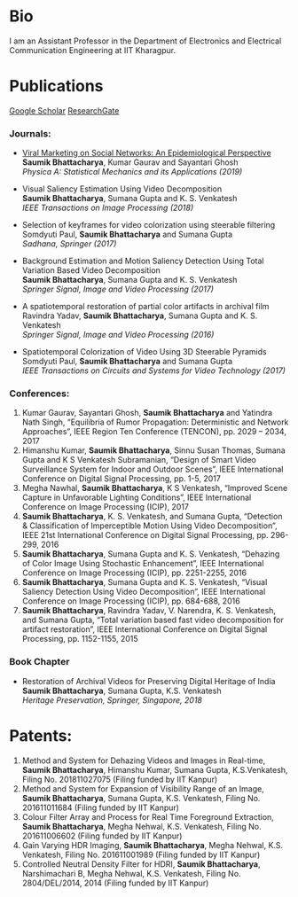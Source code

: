 # Bio
 I am an Assistant Professor in the Department of Electronics and Electrical Communication Engineering at IIT Kharagpur.

# Publications
[Google Scholar](https://scholar.google.co.in/citations?user=8pffuA4AAAAJ&hl=en)      [ResearchGate](https://www.researchgate.net/profile/Saumik_Bhattacharya)

### Journals:
* [Viral Marketing on Social Networks: An Epidemiological Perspective](https://reader.elsevier.com/reader/sd/pii/S0378437119302274?token=B17A62DA5F1069F0D096ECBE949ED306BC025EA880AB204EEB5BB6D3E18ECBF6B8E838832D6ED7F3FC5941FFEEA3698C)<br/>
 **Saumik Bhattacharya**, Kumar Gaurav and Sayantari Ghosh<br/>
 *Physica A: Statistical Mechanics and its Applications (2019)*
 
* Visual Saliency Estimation Using Video Decomposition<br/>
 **Saumik Bhattacharya**, Sumana Gupta and K. S. Venkatesh<br/>
 *IEEE Transactions on Image Processing (2018)*
 
* Selection of keyframes for video colorization using steerable filtering<br/>
 Somdyuti Paul, **Saumik Bhattacharya** and Sumana Gupta<br/>
 *Sadhana, Springer (2017)*
 
* Background Estimation and Motion Saliency Detection Using Total Variation Based Video Decomposition<br/>
 **Saumik Bhattacharya**, Sumana Gupta and K. S. Venkatesh<br/>
 *Springer Signal, Image and Video Processing (2017)*
 
* A spatiotemporal restoration of partial color artifacts in archival film<br/>
 Ravindra Yadav, **Saumik Bhattacharya**, Sumana Gupta and K. S. Venkatesh<br/>
 *Springer Signal, Image and Video Processing (2016)*
 
* Spatiotemporal Colorization of Video Using 3D Steerable Pyramids<br/>
 Somdyuti Paul, **Saumik Bhattacharya** and Sumana Gupta<br/>
 *IEEE Transactions on Circuits and Systems for Video Technology (2017)*

### Conferences:
1. Kumar Gaurav, Sayantari Ghosh, **Saumik Bhattacharya** and Yatindra Nath Singh, “Equilibria of Rumor Propagation: Deterministic and Network Approaches”, IEEE Region Ten Conference (TENCON), pp. 2029 – 2034, 2017
2. Himanshu Kumar, **Saumik Bhattacharya**, Sinnu Susan Thomas, Sumana Gupta and K S Venkatesh Subramanian, “Design of Smart Video Surveillance System for Indoor and Outdoor Scenes”, IEEE International Conference on Digital Signal Processing,
pp. 1-5, 2017
3. Megha Nawhal, **Saumik Bhattacharya**, K S Venkatesh, “Improved Scene Capture in Unfavorable Lighting Conditions”, IEEE International Conference on Image Processing (ICIP), 2017
4. **Saumik Bhattacharya**, K. S. Venkatesh, and Sumana Gupta, “Detection & Classification of Imperceptible Motion Using Video Decomposition”, IEEE 21st International Conference on Digital Signal Processing, pp. 296-299, 2016
5. **Saumik Bhattacharya**, Sumana Gupta and K. S. Venkatesh, “Dehazing of Color Image Using Stochastic Enhancement”, IEEE International Conference on Image Processing (ICIP), pp. 2251-2255, 2016
6. **Saumik Bhattacharya**, Sumana Gupta and K. S. Venkatesh, “Visual Saliency Detection Using Video Decomposition”, IEEE International Conference on Image Processing (ICIP), pp. 684-688, 2016
7. **Saumik Bhattacharya**, Ravindra Yadav, V. Narendra, K. S. Venkatesh, and Sumana Gupta, “Total variation based fast video decomposition for artifact restoration”, IEEE International Conference on Digital Signal Processing, pp. 1152-1155, 2015

### Book Chapter
* Restoration of Archival Videos for Preserving Digital Heritage of India\
 **Saumik Bhattacharya**, Sumana Gupta, K.S. Venkatesh\
 *Heritage Preservation, Springer, Singapore, 2018*

# Patents:
1. Method and System for Dehazing Videos and Images in Real-time, **Saumik Bhattacharya**, Himanshu Kumar, Sumana Gupta, K.S.Venkatesh, Filing No. 201811027075 (Filing funded by IIT Kanpur)
2. Method and System for Expansion of Visibility Range of an Image, **Saumik Bhattacharya**, Sumana Gupta, K.S. Venkatesh, Filing No. 201611011684 (Filing funded by IIT Kanpur)
3. Colour Filter Array and Process for Real Time Foreground Extraction, **Saumik Bhattacharya**, Megha Nehwal, K.S. Venkatesh, Filing No. 201611006602 (Filing funded by IIT Kanpur)
4. Gain Varying HDR Imaging, **Saumik Bhattacharya**, Megha Nehwal, K.S. Venkatesh, Filing No. 201611001989 (Filing funded by IIT Kanpur)
5. Controlled Neutral Density Filter for HDRI, **Saumik Bhattacharya**, Narshimachari B, Megha Nehwal, K.S. Venkatesh, Filing No. 2804/DEL/2014, 2014 (Filing funded by IIT Kanpur)
